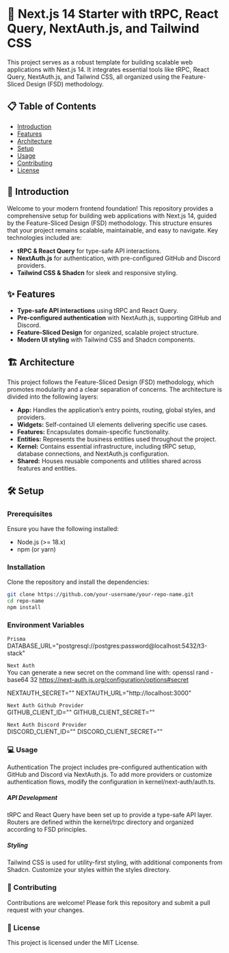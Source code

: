 # 🌟 Next.js 14 Starter with tRPC, React Query, NextAuth.js, and Tailwind CSS

This project serves as a robust template for building scalable web applications with Next.js 14. It integrates essential tools like tRPC, React Query, NextAuth.js, and Tailwind CSS, all organized using the Feature-Sliced Design (FSD) methodology.

## 📋 Table of Contents

- [Introduction](#introduction)
- [Features](#features)
- [Architecture](#architecture)
- [Setup](#setup)
- [Usage](#usage)
- [Contributing](#contributing)
- [License](#license)

## 🚀 Introduction

Welcome to your modern frontend foundation! This repository provides a comprehensive setup for building web applications with Next.js 14, guided by the Feature-Sliced Design (FSD) methodology. This structure ensures that your project remains scalable, maintainable, and easy to navigate. Key technologies included are:

- **tRPC & React Query** for type-safe API interactions.
- **NextAuth.js** for authentication, with pre-configured GitHub and Discord providers.
- **Tailwind CSS & Shadcn** for sleek and responsive styling.

## ✨ Features

- **Type-safe API interactions** using tRPC and React Query.
- **Pre-configured authentication** with NextAuth.js, supporting GitHub and Discord.
- **Feature-Sliced Design** for organized, scalable project structure.
- **Modern UI styling** with Tailwind CSS and Shadcn components.

## 🏗️ Architecture

This project follows the Feature-Sliced Design (FSD) methodology, which promotes modularity and a clear separation of concerns. The architecture is divided into the following layers:

- **App:** Handles the application’s entry points, routing, global styles, and providers.
- **Widgets:** Self-contained UI elements delivering specific use cases.
- **Features:** Encapsulates domain-specific functionality.
- **Entities:** Represents the business entities used throughout the project.
- **Kernel:** Contains essential infrastructure, including tRPC setup, database connections, and NextAuth.js configuration.
- **Shared:** Houses reusable components and utilities shared across features and entities.

## 🛠️ Setup

### Prerequisites

Ensure you have the following installed:

- Node.js (>= 18.x)
- npm (or yarn)

### Installation

Clone the repository and install the dependencies:

```bash
git clone https://github.com/your-username/your-repo-name.git
cd repo-name
npm install
```

### Environment Variables

`Prisma`<br>
DATABASE_URL="postgresql://postgres:password@localhost:5432/t3-stack"

`Next Auth`<br>
You can generate a new secret on the command line with:
openssl rand -base64 32
https://next-auth.js.org/configuration/options#secret

NEXTAUTH_SECRET=""
NEXTAUTH_URL="http://localhost:3000"

`Next Auth Github Provider`<br>
GITHUB_CLIENT_ID=""
GITHUB_CLIENT_SECRET=""

`Next Auth Discord Provider`<br>
DISCORD_CLIENT_ID=""
DISCORD_CLIENT_SECRET=""

### 💻 Usage
Authentication
The project includes pre-configured authentication with GitHub and Discord via NextAuth.js. To add more providers or customize authentication flows, modify the configuration in kernel/next-auth/auth.ts.

##### API Development
tRPC and React Query have been set up to provide a type-safe API layer. Routers are defined within the kernel/trpc directory and organized according to FSD principles.

##### Styling
Tailwind CSS is used for utility-first styling, with additional components from Shadcn. Customize your styles within the styles directory.

### 🤝 Contributing
Contributions are welcome! Please fork this repository and submit a pull request with your changes.

### 📄 License
This project is licensed under the MIT License.